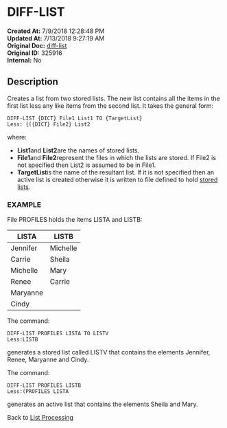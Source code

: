 # DIFF-LIST

**Created At:** 7/9/2018 12:28:48 PM  
**Updated At:** 7/13/2018 9:27:19 AM  
**Original Doc:** [diff-list](https://docs.jbase.com/47026-lists/diff-list)  
**Original ID:** 325916  
**Internal:** No  


## Description 

Creates a list from two stored lists. The new list contains all the items in the first list less any like items from the second list. It takes the general form:

```
DIFF-LIST {DICT} File1 List1 TO {TargetList} 
Less: {({DICT} File2} List2
```

where:

- **List1**and **List2**are the names of stored lists.
- **File1**and **File2**represent the files in which the lists are stored. If File2 is not specified then List2 is assumed to be in File1.
- **TargetList**is the name of the resultant list. If it is not specified then an active list is created otherwise it is written to file defined to hold [stored lists](./../list-storage).




### EXAMPLE

File PROFILES holds the items LISTA and LISTB:


| **LISTA**<br> | **LISTB**<br> |
| --- | --- |
| Jennifer<br> | Michelle<br> |
| Carrie<br> | Sheila<br> |
| Michelle<br> | Mary<br> |
| Renee<br> | Carrie<br> |
| Maryanne<br> | <br> |
| Cindy<br> | <br> |


The command:

```
DIFF-LIST PROFILES LISTA TO LISTV
Less:LISTB
```

generates a stored list called LISTV that contains the elements Jennifer, Renee, Maryanne and Cindy.



The command:

```
DIFF-LIST PROFILES LISTB
Less:(PROFILES LISTA
```

generates an active list that contains the elements Sheila and Mary.



Back to [List Processing](./../list-processing)
